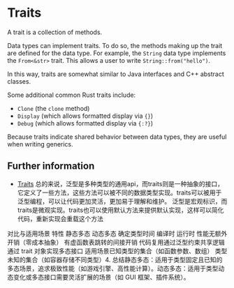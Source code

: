 # Traits

A trait is a collection of methods.

Data types can implement traits. To do so, the methods making up the trait are defined for the data type. For example, the `String` data type implements the `From<&str>` trait. This allows a user to write `String::from("hello")`.

In this way, traits are somewhat similar to Java interfaces and C++ abstract classes.

Some additional common Rust traits include:

- `Clone` (the `clone` method)
- `Display` (which allows formatted display via `{}`)
- `Debug` (which allows formatted display via `{:?}`)

Because traits indicate shared behavior between data types, they are useful when writing generics.

## Further information

- [Traits](https://doc.rust-lang.org/book/ch10-02-traits.html)
总的来说，泛型是多种类型的通用api，而traits则是一种抽象的接口，它定义了一些方法，这些方法可以被不同的数据类型实现。traits可以被用于泛型编程，可以让代码更加灵活，更加易于理解和维护。
泛型是宏观标识，而traits是微观实现。traits也可以使用默认方法来提供默认实现，这样可以简化代码，重新实现会重载这个方法

对比与适用场景
​特性​				​​静态多态​					   ​动态多态​
​确定类型时间​			编译时						运行时
​性能​				无额外开销（零成本抽象）			有虚函数表跳转的间接开销
​代码复用​			通过泛型约束共享逻辑	通过 trait 		对象实现多态接口
​适用场景​			已知类型的集合（如函数参数、数组）		类型未知的集合（如容器存储不同类型）
​4. 总结
​静态多态：适用于类型固定且已知的多态场景，追求极致性能（如游戏引擎、高性能计算）。
​动态多态：适用于类型动态变化或多态接口需要灵活扩展的场景（如 GUI 框架、插件系统）。